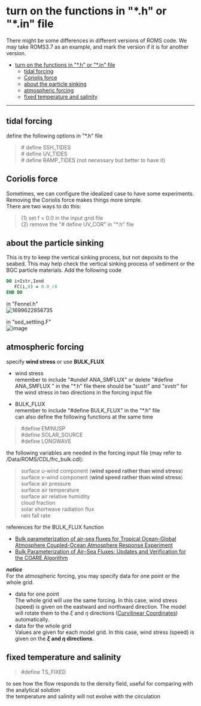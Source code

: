 # turn on the functions in "\*.h" or "*.in" file  

There might be some differences in different versions of ROMS code. We may take ROMS3.7 as an example, and mark the version if it is for another version.

- [turn on the functions in "\*.h" or "\*.in" file](#turn-on-the-functions-in-h-or-in-file)
  - [tidal forcing](#tidal-forcing)
  - [Coriolis force](#coriolis-force)
  - [about the particle sinking](#about-the-particle-sinking)
  - [atmospheric forcing](#atmospheric-forcing)
  - [fixed temperature and salinity](#fixed-temperature-and-salinity)

----------------------------------------------

## tidal forcing  

define the following options in "*.h" file

> \# define SSH_TIDES  
> \# define UV_TIDES  
> \# define RAMP_TIDES (not necessary but better to have it)  

## Coriolis force  

Sometimes, we can configure the idealized case to have some experiments. Removing the Coriolis force makes things more simple.  
There are two ways to do this:  

> (1) set f = 0.0 in the input grid file  
> (2) remove the "\# define UV_COR" in "*.h" file  

## about the particle sinking  

This is try to keep the vertical sinking process, but not deposits to the seabed.
This may help check the vertical sinking process of sediment or the BGC particle materials.
Add the following code 

```fortran
DO i=Istr,Iend
   FC(i,0) = 0.0_r8
END DO
```

in "Fennel.h"  
![1699622856735](https://github.com/ELVIS-CHING/ROMS_related/assets/62006950/cdedf157-6edf-4478-9ae6-60b8e888399a)


in "sed_settling.F"  
![image](https://github.com/ELVIS-CHING/ROMS_related/assets/62006950/c39f0124-20f2-429b-89da-083e326a8336)


## atmospheric forcing  

specify **wind stress** or use **BULK_FLUX**
- wind stress  
remember to include "#undef ANA_SMFLUX" or delete "#define ANA_SMFLUX " in the "*.h" file
there should be "sustr" and "svstr" for the wind stress in two directions in the forcing input file  

- BULK_FLUX  
remember to include "#define BULK_FLUX" in the "*.h" file  
can also define the following functions at the same time  
> \#define EMINUSP  
> \#define SOLAR_SOURCE  
> \#define LONGWAVE
 
the following variables are needed in the forcing input file (may refer to /Data/ROMS/CDL/frc_bulk.cdl):  
> surface u-wind component (**wind speed rather than wind stress**)  
> surface v-wind component (**wind speed rather than wind stress**)   
> surface air pressure  
> surface air temperature  
> surface air relative humidity  
> cloud fraction  
> solar shortwave radiation flux  
> rain fall rate  

references for the BULK_FLUX function  
- [Bulk parameterization of air-sea fluxes for Tropical Ocean-Global Atmosphere Coupled-Ocean Atmosphere Response Experiment](https://agupubs.onlinelibrary.wiley.com/doi/pdf/10.1029/95JC03205)  
- [Bulk Parameterization of Air–Sea Fluxes: Updates and Verification for the COARE Algorithm](https://journals.ametsoc.org/view/journals/clim/16/4/1520-0442_2003_016_0571_bpoasf_2.0.co_2.xml)

***notice***  
For the atmospheric forcing, you may specify data for one point or the whole grid.  
* data for one point  
  The whole grid will use the same forcing. In this case, wind stress (speed) is given on the eastward and northward direction. The model will rotate them to the $\xi$ and $\eta$ directions ([Curvilinear Coordinates](https://www.myroms.org/wiki/Curvilinear_Coordinates)) automatically.
* data for the whole grid  
  Values are given for each model grid. In this case, wind stress (speed) is given on the **$\xi$ and $\eta$ directions**.  

## fixed temperature and salinity  

> #define TS_FIXED

to see how the flow responds to the density field, useful for comparing with the analytical solution  
the temperature and salinity will not evolve with the circulation  

